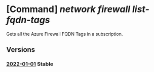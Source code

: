 # [Command] _network firewall list-fqdn-tags_

Gets all the Azure Firewall FQDN Tags in a subscription.

## Versions

### [2022-01-01](/Resources/mgmt-plane/L3N1YnNjcmlwdGlvbnMve30vcHJvdmlkZXJzL21pY3Jvc29mdC5uZXR3b3JrL2F6dXJlZmlyZXdhbGxmcWRudGFncw==/2022-01-01.xml) **Stable**

<!-- mgmt-plane /subscriptions/{}/providers/microsoft.network/azurefirewallfqdntags 2022-01-01 -->
